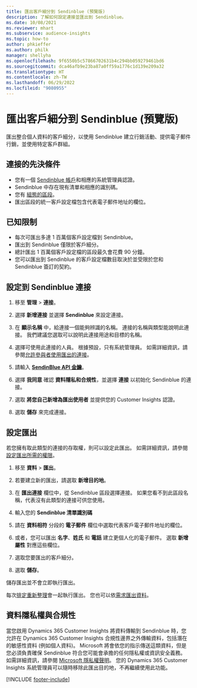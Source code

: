 ```yaml
---
title: 匯出客戶細分到 Sendinblue (預覽版)
description: 了解如何設定連接並匯出到 Sendinblue。
ms.date: 10/08/2021
ms.reviewer: mhart
ms.subservice: audience-insights
ms.topic: how-to
author: phkieffer
ms.author: philk
manager: shellyha
ms.openlocfilehash: 9f6550b5c57866702631b4c294bb059279461bd6
ms.sourcegitcommit: dca46afb9e23ba87a0ff59a1776c1d139e209a32
ms.translationtype: HT
ms.contentlocale: zh-TW
ms.lasthandoff: 06/29/2022
ms.locfileid: "9080955"
---
```

# <a name="export-segments-to-sendinblue-preview"></a>匯出客戶細分到 Sendinblue (預覽版)

匯出整合個人資料的客戶細分，以使用 Sendinblue 建立行銷活動、提供電子郵件行銷，並使用特定客戶群組。

## <a name="prerequisites-for-connection"></a>連接的先決條件

-   您有一個 [Sendinblue 帳戶](https://www.sendinblue.com/)和相應的系統管理員認證。
-   Sendinblue 中存在現有清單和相應的識別碼。
-   您有 [組態的區段](segments.md)。
-   匯出區段的統一客戶設定檔包含代表電子郵件地址的欄位。

## <a name="known-limitations"></a>已知限制

- 每次可匯出多達 1 百萬個客戶設定檔到 Sendinblue。
- 匯出到 Sendinblue 僅限於客戶細分。
- 總計匯出 1 百萬個客戶設定檔的區段最久會花費 90 分鐘。 
- 您可以匯出到 Sendinblue 的客戶設定檔數目取決於並受限於您和 Sendinblue 簽訂的契約。

## <a name="set-up-connection-to-sendinblue"></a>設定到 Sendinblue 連接

1. 移至 **管理** > **連接**。

1. 選擇 **新增連接** 並選擇 **Sendinblue** 來設定連接。

1. 在 **顯示名稱** 中，給連接一個能夠辨識的名稱。 連接的名稱與類型能說明此連接。 我們建議您選取可以說明此連接用途和目標的名稱。

1. 選擇可使用此連接的人員。 根據預設，只有系統管理員。 如需詳細資訊，請參閱[允許參與者使用匯出的連接](connections.md#allow-contributors-to-use-a-connection-for-exports)。

1. 請輸入 **[SendinBlue API 金鑰](https://developers.sendinblue.com/docs/getting-started#:~:text=Get%20your%20API%20key&text=You%20can%20create%20one%20from,your%20settings%20This%20API%20key)**。

1. 選擇 **我同意** 確認 **資料隱私和合規性**，並選擇 **連接** 以初始化 Sendinblue 的連接。

1. 選取 **將您自己新增為匯出使用者** 並提供您的 Customer Insights 認證。

1. 選取 **儲存** 來完成連接。

## <a name="configure-an-export"></a>設定匯出

若您擁有取此類型的連接的存取權，則可以設定此匯出。 如需詳細資訊，請參閱[設定匯出所需的權限](export-destinations.md#set-up-a-new-export)。

1. 移至 **資料** > **匯出**。

1. 若要建立新的匯出，請選取 **新增目的地**。

1. 在 **匯出連接** 欄位中，從 Sendinblue 區段選擇連接。 如果您看不到此區段名稱，代表沒有此類型的連接可供您使用。

1. 輸入您的 **Sendinblue 清單識別碼** 

1. 請在 **資料相符** 分段的 **電子郵件** 欄位中選取代表客戶電子郵件地址的欄位。 

1. 或者，您可以匯出 **名字**、**姓氏** 和 **電話** 建立更個人化的電子郵件。 選取 **新增屬性** 對應這些欄位。

1. 選取您要匯出的客戶細分。 

1. 選取 **儲存**。

儲存匯出並不會立即執行匯出。

每次[排定重新整理](system.md#schedule-tab)會一起執行匯出。 您也可以依[需求匯出資料](export-destinations.md#run-exports-on-demand)。 


## <a name="data-privacy-and-compliance"></a>資料隱私權與合規性

當您啟用 Dynamics 365 Customer Insights 將資料傳輸到 Sendinblue 時，您允許在 Dynamics 365 Customer Insights 合規性邊界之外傳輸資料，包括潛在的敏感性資料 (例如個人資料)。 Microsoft 將會依您的指示傳送這類資料，但是您必須負責確保 Sendinblue 符合您可能會承擔的任何隱私權或資訊安全義務。 如需詳細資訊，請參閱 [Microsoft 隱私權聲明](https://go.microsoft.com/fwlink/?linkid=396732)。
您的 Dynamics 365 Customer Insights 系統管理員可以隨時移除此匯出目的地，不再繼續使用此功能。


[!INCLUDE [footer-include](includes/footer-banner.md)]
